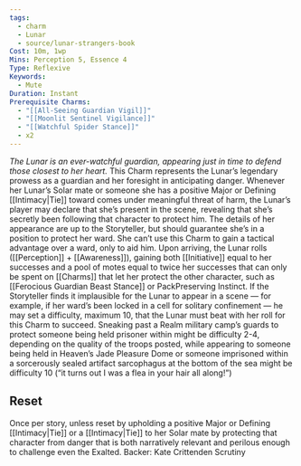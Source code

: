 ```yaml
---
tags:
  - charm
  - Lunar
  - source/lunar-strangers-book
Cost: 10m, 1wp
Mins: Perception 5, Essence 4
Type: Reflexive
Keywords:
  - Mute
Duration: Instant
Prerequisite Charms:
  - "[[All-Seeing Guardian Vigil]]"
  - "[[Moonlit Sentinel Vigilance]]"
  - "[[Watchful Spider Stance]]"
  - x2
---
```

*The Lunar is an ever-watchful guardian, appearing just in time to defend those closest to her heart.*
This Charm represents the Lunar’s legendary prowess as a guardian and her foresight in anticipating danger. Whenever her Lunar’s Solar mate or someone she has a positive Major or Defining [[Intimacy|Tie]] toward comes under meaningful threat of harm, the Lunar’s player may declare that she’s present in the scene, revealing that she’s secretly been following that character to protect him. The details of her appearance are up to the Storyteller, but should guarantee she’s in a position to protect her ward. She can’t use this Charm to gain a tactical advantage over a ward, only to aid him.
Upon arriving, the Lunar rolls ([[Perception]] + [[Awareness]]), gaining both [[Initiative]] equal to her successes and a pool of motes equal to twice her successes that can only be spent on [[Charms]] that let her protect the other character, such as [[Ferocious Guardian Beast Stance]] or PackPreserving Instinct.
If the Storyteller finds it implausible for the Lunar to appear in a scene — for example, if her ward’s been locked in a cell for solitary confinement — he may set a difficulty, maximum 10, that the Lunar must beat with her roll for this Charm to succeed. Sneaking past a Realm military camp’s guards to protect someone being held prisoner within might be difficulty 2-4, depending on the quality of the troops posted, while appearing to someone being held in Heaven’s Jade Pleasure Dome or someone imprisoned within a sorcerously sealed artifact sarcophagus at the bottom of the sea might be difficulty 10 (“it turns out I was a flea in your hair all along!”) 
## Reset 
Once per story, unless reset by upholding a positive Major or Defining [[Intimacy|Tie]] or a [[Intimacy|Tie]] to her Solar mate by protecting that character from danger that is both narratively relevant and perilous enough to challenge even the Exalted.
Backer: Kate Crittenden Scrutiny